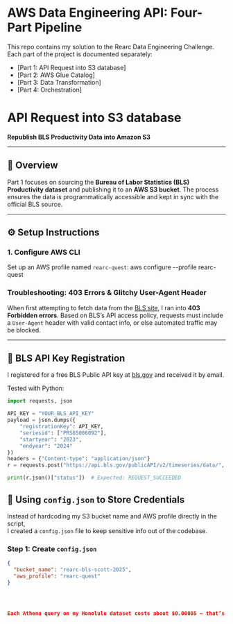 # AWS Data Engineering API: Four-Part Pipeline
This repo contains my solution to the Rearc Data Engineering Challenge.  
Each part of the project is documented separately:

- [Part 1: API Request into S3 database]
- [Part 2: AWS Glue Catalog]
- [Part 3: Data Transformation]
- [Part 4: Orchestration]

# API Request into S3 database
**Republish BLS Productivity Data into Amazon S3**

---
## 📌 Overview
Part 1 focuses on sourcing the **Bureau of Labor Statistics (BLS) Productivity dataset** and publishing it to an **AWS S3 bucket**. The process ensures the data is programmatically accessible and kept in sync with the official BLS source.

---
## ⚙️ Setup Instructions

### 1. Configure AWS CLI
Set up an AWS profile named `rearc-quest`:
aws configure --profile rearc-quest

###  Troubleshooting: 403 Errors & Glitchy User-Agent Header
When first attempting to fetch data from the [BLS site](https://www.bls.gov/), I ran into **403 Forbidden errors**. Based on BLS’s API access policy, requests must include a `User-Agent` header with valid contact info, or else automated traffic may be blocked.

---

## 🔑 BLS API Key Registration
I registered for a free BLS Public API key at [bls.gov](https://data.bls.gov/registrationEngine/) and received it by email.

Tested with Python:

```python
import requests, json

API_KEY = "YOUR_BLS_API_KEY"
payload = json.dumps({
    "registrationKey": API_KEY,
    "seriesid": ["PRS85006092"],
    "startyear": "2023",
    "endyear": "2024"
})
headers = {"Content-type": "application/json"}
r = requests.post("https://api.bls.gov/publicAPI/v2/timeseries/data/", data=payload, headers=headers)

print(r.json()["status"])  # Expected: REQUEST_SUCCEEDED
```

## 🔐 Using `config.json` to Store Credentials
Instead of hardcoding my S3 bucket name and AWS profile directly in the script,  
I created a `config.json` file to keep sensitive info out of the codebase.

### Step 1: Create `config.json`

```json
{
  "bucket_name": "rearc-bls-scott-2025",
  "aws_profile": "rearc-quest"
}




Each Athena query on my Honolulu dataset costs about $0.00005 — that’s 20,000 queries for just a dollar. For small JSON datasets, Athena is essentially free while letting us avoid the overhead of running a database cluster.
